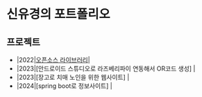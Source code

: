 # 신유경의 포트폴리오

## 프로젝트
- |2022|[오픈소스 라이브러리](https://github.com/Shinilwoo/game-test.git)|
- |2023|[안드로이드 스튜디오로 라즈베리파이 연동해서 OR코드 생성] |
- |2023|[장고로 치매 노인을 위한 웹사이트] |
- |2024|[spring boot로 정보사이트] |
